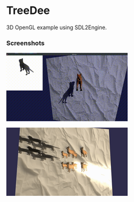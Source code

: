 # TreeDee
3D OpenGL example using SDL2Engine.

### Screenshots
![OpenGL renderer gif](screenshottys/output.gif)

![OpenGL renderer gif](screenshottys/godraybloom.gif)